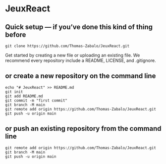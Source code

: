 # JeuxReact

## Quick setup — if you’ve done this kind of thing before
```
git clone https://github.com/Thomas-Zabalo/JeuxReact.git
```
Get started by creating a new file or uploading an existing file. We recommend every repository include a README, LICENSE, and .gitignore.

## or create a new repository on the command line
```
echo "# JeuxReact" >> README.md
git init
git add README.md
git commit -m "first commit"
git branch -M main
git remote add origin https://github.com/Thomas-Zabalo/JeuxReact.git
git push -u origin main
```
## or push an existing repository from the command line
```
git remote add origin https://github.com/Thomas-Zabalo/JeuxReact.git
git branch -M main
git push -u origin main
```
